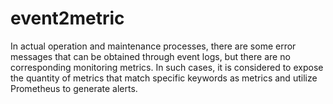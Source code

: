 # event2metric
In actual operation and maintenance processes, there are some error messages that can be obtained through event logs, but there are no corresponding monitoring metrics. In such cases, it is considered to expose the quantity of metrics that match specific keywords as metrics and utilize Prometheus to generate alerts. 
